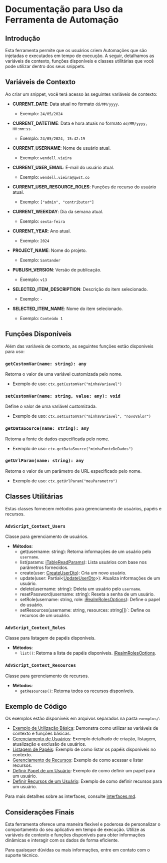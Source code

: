 
# Documentação para Uso da Ferramenta de Automação

## Introdução
Esta ferramenta permite que os usuários criem Automações que são injetadas e executados em tempo de execução.
A seguir, detalhamos as variáveis de contexto, funções disponíveis e classes utilitárias que você pode utilizar dentro dos seus snippets.

## Variáveis de Contexto
Ao criar um snippet, você terá acesso às seguintes variáveis de contexto:

- **CURRENT_DATE**: Data atual no formato `dd/MM/yyyy`.
  - Exemplo: `24/05/2024`

- **CURRENT_DATETIME**: Data e hora atuais no formato `dd/MM/yyyy, HH:mm:ss`.
  - Exemplo: `24/05/2024, 15:42:19`

- **CURRENT_USERNAME**: Nome de usuário atual.
  - Exemplo: `wendell.vieira`

- **CURRENT_USER_EMAIL**: E-mail do usuário atual.
  - Exemplo: `wendell.vieira@qwst.co`

- **CURRENT_USER_RESOURCE_ROLES**: Funções de recurso do usuário atual.
  - Exemplo: `["admin", "contributor"]`

- **CURRENT_WEEKDAY**: Dia da semana atual.
  - Exemplo: `sexta-feira`

- **CURRENT_YEAR**: Ano atual.
  - Exemplo: `2024`

- **PROJECT_NAME**: Nome do projeto.
  - Exemplo: `Santander`

- **PUBLISH_VERSION**: Versão de publicação.
  - Exemplo: `v13`

- **SELECTED_ITEM_DESCRIPTION**: Descrição do item selecionado.
  - Exemplo: `-`

- **SELECTED_ITEM_NAME**: Nome do item selecionado.
  - Exemplo: `Conteúdo 1`

## Funções Disponíveis
Além das variáveis de contexto, as seguintes funções estão disponíveis para uso:

### `getCustomVar(name: string): any`
Retorna o valor de uma variável customizada pelo nome.
- Exemplo de uso: `ctx.getCustomVar("minhaVariavel")`

### `setCustomVar(name: string, value: any): void`
Define o valor de uma variável customizada.
- Exemplo de uso: `ctx.setCustomVar("minhaVariavel", "novoValor")`

### `getDataSource(name: string): any`
Retorna a fonte de dados especificada pelo nome.
- Exemplo de uso: `ctx.getDataSource("minhaFonteDeDados")`

### `getUrlParam(name: string): any`
Retorna o valor de um parâmetro de URL especificado pelo nome.
- Exemplo de uso: `ctx.getUrlParam("meuParametro")`

## Classes Utilitárias
Estas classes fornecem métodos para gerenciamento de usuários, papéis e recursos.

### `AdvScript_Context_Users`
Classe para gerenciamento de usuários.
- **Métodos**:
  - get(username: string): Retorna informações de um usuário pelo `username`.
  - list(params: [iTableReadParams](./interfaces.md#itableReadParams)): Lista usuários com base nos parâmetros fornecidos.
  - create(user: [CreateUserDto](./interfaces.md#createuserdto)): Cria um novo usuário.
  - update(user: Partial<[UpdateUserDto](./interfaces.md#updateuserdto)>): Atualiza informações de um usuário.
  - delete(username: string): Deleta um usuário pelo `username`.
  - resetPassword(username: string): Reseta a senha de um usuário.
  - setRole(username: string, role: [iRealmRolesOptions](./interfaces.md#irealmrolesoptions)): Define o papel do usuário.
  - setResources(username: string, resources: string[])`: Define os recursos de um usuário.

### `AdvScript_Context_Roles`
Classe para listagem de papéis disponíveis.
- **Métodos**:
  - `list()`: Retorna a lista de papéis disponíveis. [iRealmRolesOptions](./interfaces.md#irealmrolesoptions).

### `AdvScript_Context_Resources`
Classe para gerenciamento de recursos.
- **Métodos**:
  - `getResources()`: Retorna todos os recursos disponíveis.


## Exemplo de Código
Os exemplos estão disponíveis em arquivos separados na pasta `exemplos/`:

- [Exemplo de Utilização Básica](./exemplos/exemplo_utilizacao_basica.md): Demonstra como utilizar as variáveis de contexto e funções básicas.
- [Gerenciamento de Usuários](./exemplos/gerenciamento_usuarios.md): Exemplo detalhado de criação, listagem, atualização e exclusão de usuários.
- [Listagem de Papéis](./exemplos/listagem_papeis.md): Exemplo de como listar os papéis disponíveis no contexto.
- [Gerenciamento de Recursos](./exemplos/gerenciamento_recursos.md): Exemplo de como acessar e listar recursos.
- [Definir Papel de um Usuário](./exemplos/definir_papel_usuario.md): Exemplo de como definir um papel para um usuário.
- [Definir Recursos de um Usuário](./exemplos/definir_recursos_usuario.md): Exemplo de como definir recursos para um usuário.

Para mais detalhes sobre as interfaces, consulte [interfaces.md](./interfaces.md).

## Considerações Finais
Esta ferramenta oferece uma maneira flexível e poderosa de personalizar o comportamento do seu aplicativo em tempo de execução.
Utilize as variáveis de contexto e funções disponíveis para obter informações dinâmicas e interagir com os dados de forma eficiente.

Para quaisquer dúvidas ou mais informações, entre em contato com o suporte técnico.
